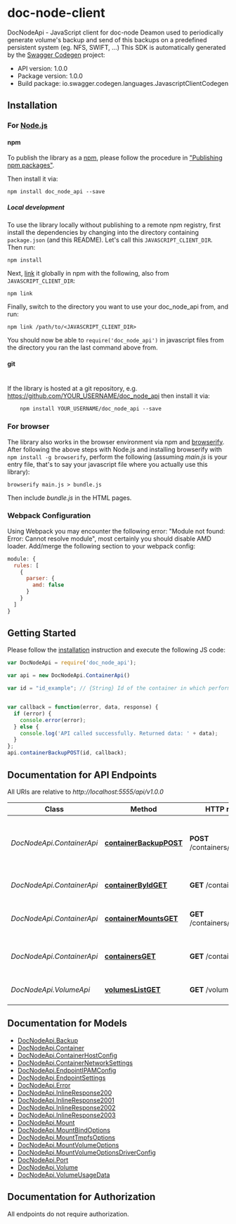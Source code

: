 # doc-node-client

DocNodeApi - JavaScript client for doc-node
Deamon used to periodically generate volume's backup and send of this backups on a predefined persistent system (eg. NFS, SWIFT, ...)
This SDK is automatically generated by the [Swagger Codegen](https://github.com/swagger-api/swagger-codegen) project:

- API version: 1.0.0
- Package version: 1.0.0
- Build package: io.swagger.codegen.languages.JavascriptClientCodegen

## Installation

### For [Node.js](https://nodejs.org/)

#### npm

To publish the library as a [npm](https://www.npmjs.com/),
please follow the procedure in ["Publishing npm packages"](https://docs.npmjs.com/getting-started/publishing-npm-packages).

Then install it via:

```shell
npm install doc_node_api --save
```

##### Local development

To use the library locally without publishing to a remote npm registry, first install the dependencies by changing 
into the directory containing `package.json` (and this README). Let's call this `JAVASCRIPT_CLIENT_DIR`. Then run:

```shell
npm install
```

Next, [link](https://docs.npmjs.com/cli/link) it globally in npm with the following, also from `JAVASCRIPT_CLIENT_DIR`:

```shell
npm link
```

Finally, switch to the directory you want to use your doc_node_api from, and run:

```shell
npm link /path/to/<JAVASCRIPT_CLIENT_DIR>
```

You should now be able to `require('doc_node_api')` in javascript files from the directory you ran the last 
command above from.

#### git
#
If the library is hosted at a git repository, e.g.
https://github.com/YOUR_USERNAME/doc_node_api
then install it via:

```shell
    npm install YOUR_USERNAME/doc_node_api --save
```

### For browser

The library also works in the browser environment via npm and [browserify](http://browserify.org/). After following
the above steps with Node.js and installing browserify with `npm install -g browserify`,
perform the following (assuming *main.js* is your entry file, that's to say your javascript file where you actually 
use this library):

```shell
browserify main.js > bundle.js
```

Then include *bundle.js* in the HTML pages.

### Webpack Configuration

Using Webpack you may encounter the following error: "Module not found: Error:
Cannot resolve module", most certainly you should disable AMD loader. Add/merge
the following section to your webpack config:

```javascript
module: {
  rules: [
    {
      parser: {
        amd: false
      }
    }
  ]
}
```

## Getting Started

Please follow the [installation](#installation) instruction and execute the following JS code:

```javascript
var DocNodeApi = require('doc_node_api');

var api = new DocNodeApi.ContainerApi()

var id = "id_example"; // {String} Id of the container in which perform the volumes backup


var callback = function(error, data, response) {
  if (error) {
    console.error(error);
  } else {
    console.log('API called successfully. Returned data: ' + data);
  }
};
api.containerBackupPOST(id, callback);

```

## Documentation for API Endpoints

All URIs are relative to *http://localhost:5555/api/v1.0.0*

Class | Method | HTTP request | Description
------------ | ------------- | ------------- | -------------
*DocNodeApi.ContainerApi* | [**containerBackupPOST**](docs/ContainerApi.md#containerBackupPOST) | **POST** /containers/{id}/backup | Create backup of the container passed by Id.
*DocNodeApi.ContainerApi* | [**containerByIdGET**](docs/ContainerApi.md#containerByIdGET) | **GET** /containers/{id} | Returns a container object.
*DocNodeApi.ContainerApi* | [**containerMountsGET**](docs/ContainerApi.md#containerMountsGET) | **GET** /containers/{id}/mounts | Returns an array of mounts object.
*DocNodeApi.ContainerApi* | [**containersGET**](docs/ContainerApi.md#containersGET) | **GET** /containers/ | Returns a list of active containers.
*DocNodeApi.VolumeApi* | [**volumesListGET**](docs/VolumeApi.md#volumesListGET) | **GET** /volumes/list | Returns a list of all volumes


## Documentation for Models

 - [DocNodeApi.Backup](docs/Backup.md)
 - [DocNodeApi.Container](docs/Container.md)
 - [DocNodeApi.ContainerHostConfig](docs/ContainerHostConfig.md)
 - [DocNodeApi.ContainerNetworkSettings](docs/ContainerNetworkSettings.md)
 - [DocNodeApi.EndpointIPAMConfig](docs/EndpointIPAMConfig.md)
 - [DocNodeApi.EndpointSettings](docs/EndpointSettings.md)
 - [DocNodeApi.Error](docs/Error.md)
 - [DocNodeApi.InlineResponse200](docs/InlineResponse200.md)
 - [DocNodeApi.InlineResponse2001](docs/InlineResponse2001.md)
 - [DocNodeApi.InlineResponse2002](docs/InlineResponse2002.md)
 - [DocNodeApi.InlineResponse2003](docs/InlineResponse2003.md)
 - [DocNodeApi.Mount](docs/Mount.md)
 - [DocNodeApi.MountBindOptions](docs/MountBindOptions.md)
 - [DocNodeApi.MountTmpfsOptions](docs/MountTmpfsOptions.md)
 - [DocNodeApi.MountVolumeOptions](docs/MountVolumeOptions.md)
 - [DocNodeApi.MountVolumeOptionsDriverConfig](docs/MountVolumeOptionsDriverConfig.md)
 - [DocNodeApi.Port](docs/Port.md)
 - [DocNodeApi.Volume](docs/Volume.md)
 - [DocNodeApi.VolumeUsageData](docs/VolumeUsageData.md)


## Documentation for Authorization

 All endpoints do not require authorization.

